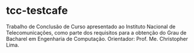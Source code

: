 # tcc-testcafe
Trabalho de Conclusão de Curso apresentado ao Instituto Nacional de Telecomunicações, como parte dos requisitos para a obtenção do Grau de Bacharel em Engenharia de Computação. Orientador: Prof. Me. Christopher Lima.

